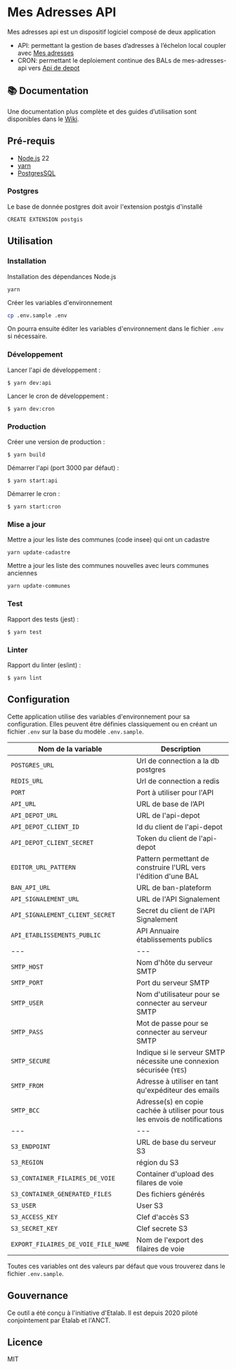 # Mes Adresses API

Mes adresses api est un dispositif logiciel composé de deux application

- API: permettant la gestion de bases d’adresses à l’échelon local coupler avec [Mes adresses](https://github.com/BaseAdresseNationale/mes-adresses)
- CRON: permettant le deploiement continue des BALs de mes-adresses-api vers [Api de depot](https://github.com/BaseAdresseNationale/api-depot)

## 📚 Documentation

Une documentation plus complète et des guides d’utilisation sont disponibles dans le [Wiki](https://github.com/BaseAdresseNationale/mes-adresses-api/wiki).

## Pré-requis

- [Node.js](https://nodejs.org) 22
- [yarn](https://www.yarnpkg.com)
- [PostgresSQL](https://www.postgresql.org/)

### Postgres

Le base de donnée postgres doit avoir l'extension postgis d'installé

```
CREATE EXTENSION postgis
```

## Utilisation

### Installation

Installation des dépendances Node.js

```
yarn
```

Créer les variables d'environnement

```bash
cp .env.sample .env
```

On pourra ensuite éditer les variables d'environnement dans le fichier `.env` si nécessaire.

### Développement

Lancer l'api de développement :

```
$ yarn dev:api
```

Lancer le cron de développement :

```
$ yarn dev:cron
```

### Production

Créer une version de production :

```
$ yarn build
```

Démarrer l'api (port 3000 par défaut) :

```
$ yarn start:api
```

Démarrer le cron :

```
$ yarn start:cron
```

### Mise a jour

Mettre a jour les liste des communes (code insee) qui ont un cadastre

```
yarn update-cadastre
```

Mettre a jour les liste des communes nouvelles avec leurs communes anciennes

```
yarn update-communes
```

### Test

Rapport des tests (jest) :

```
$ yarn test
```

### Linter

Rapport du linter (eslint) :

```
$ yarn lint
```

## Configuration

Cette application utilise des variables d'environnement pour sa configuration.
Elles peuvent être définies classiquement ou en créant un fichier `.env` sur la base du modèle `.env.sample`.

| Nom de la variable                  | Description                                                                 |
| ----------------------------------- | --------------------------------------------------------------------------- |
| `POSTGRES_URL`                      | Url de connection a la db postgres                                          |
| `REDIS_URL`                         | Url de connection a redis                                                   |
| `PORT`                              | Port à utiliser pour l'API                                                  |
| `API_URL`                           | URL de base de l’API                                                        |
| `API_DEPOT_URL`                     | URL de l'api-depot                                                          |
| `API_DEPOT_CLIENT_ID`               | Id du client de l'api-depot                                                 |
| `API_DEPOT_CLIENT_SECRET`           | Token du client de l'api-depot                                              |
| `EDITOR_URL_PATTERN`                | Pattern permettant de construire l'URL vers l'édition d'une BAL             |
| `BAN_API_URL`                       | URL de ban-plateform                                                        |
| `API_SIGNALEMENT_URL`               | URL de l'API Signalement                                                    |
| `API_SIGNALEMENT_CLIENT_SECRET`     | Secret du client de l'API Signalement                                       |
| `API_ETABLISSEMENTS_PUBLIC`         | API Annuaire établissements publics                                         |
| ---                                 | ---                                                                         |
| `SMTP_HOST`                         | Nom d'hôte du serveur SMTP                                                  |
| `SMTP_PORT`                         | Port du serveur SMTP                                                        |
| `SMTP_USER`                         | Nom d'utilisateur pour se connecter au serveur SMTP                         |
| `SMTP_PASS`                         | Mot de passe pour se connecter au serveur SMTP                              |
| `SMTP_SECURE`                       | Indique si le serveur SMTP nécessite une connexion sécurisée (`YES`)        |
| `SMTP_FROM`                         | Adresse à utiliser en tant qu'expéditeur des emails                         |
| `SMTP_BCC`                          | Adresse(s) en copie cachée à utiliser pour tous les envois de notifications |
| ---                                 | ---                                                                         |
| `S3_ENDPOINT`                       | URL de base du serveur S3                                                   |
| `S3_REGION`                         | région du S3                                                                |
| `S3_CONTAINER_FILAIRES_DE_VOIE`     | Container d'upload des filares de voie                                      |
| `S3_CONTAINER_GENERATED_FILES`      | Des fichiers générés                                                        |
| `S3_USER`                           | User S3                                                                     |
| `S3_ACCESS_KEY`                     | Clef d'accès S3                                                             |
| `S3_SECRET_KEY`                     | Clef secrete S3                                                             |
| `EXPORT_FILAIRES_DE_VOIE_FILE_NAME` | Nom de l'export des filaires de voie                                        |

Toutes ces variables ont des valeurs par défaut que vous trouverez dans le fichier `.env.sample`.

## Gouvernance

Ce outil a été conçu à l'initiative d'Etalab. Il est depuis 2020 piloté conjointement par Etalab et l'ANCT.

## Licence

MIT
